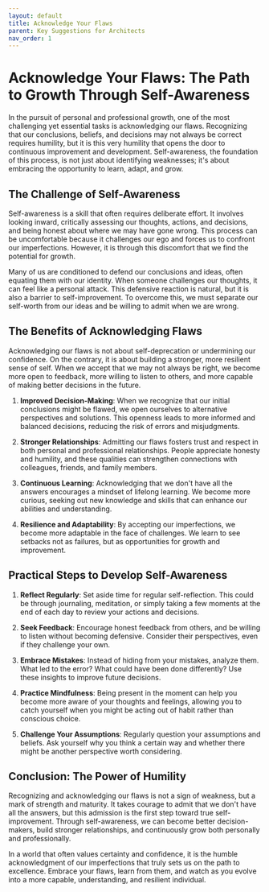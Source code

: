 ```yaml
---
layout: default
title: Acknowledge Your Flaws
parent: Key Suggestions for Architects
nav_order: 1
---
```

# Acknowledge Your Flaws: The Path to Growth Through Self-Awareness

In the pursuit of personal and professional growth, one of the most challenging yet essential tasks is acknowledging our flaws. Recognizing that our conclusions, beliefs, and decisions may not always be correct requires humility, but it is this very humility that opens the door to continuous improvement and development. Self-awareness, the foundation of this process, is not just about identifying weaknesses; it's about embracing the opportunity to learn, adapt, and grow.

## The Challenge of Self-Awareness

Self-awareness is a skill that often requires deliberate effort. It involves looking inward, critically assessing our thoughts, actions, and decisions, and being honest about where we may have gone wrong. This process can be uncomfortable because it challenges our ego and forces us to confront our imperfections. However, it is through this discomfort that we find the potential for growth.

Many of us are conditioned to defend our conclusions and ideas, often equating them with our identity. When someone challenges our thoughts, it can feel like a personal attack. This defensive reaction is natural, but it is also a barrier to self-improvement. To overcome this, we must separate our self-worth from our ideas and be willing to admit when we are wrong.

## The Benefits of Acknowledging Flaws

Acknowledging our flaws is not about self-deprecation or undermining our confidence. On the contrary, it is about building a stronger, more resilient sense of self. When we accept that we may not always be right, we become more open to feedback, more willing to listen to others, and more capable of making better decisions in the future.

1. **Improved Decision-Making**: When we recognize that our initial conclusions might be flawed, we open ourselves to alternative perspectives and solutions. This openness leads to more informed and balanced decisions, reducing the risk of errors and misjudgments.

2. **Stronger Relationships**: Admitting our flaws fosters trust and respect in both personal and professional relationships. People appreciate honesty and humility, and these qualities can strengthen connections with colleagues, friends, and family members.

3. **Continuous Learning**: Acknowledging that we don't have all the answers encourages a mindset of lifelong learning. We become more curious, seeking out new knowledge and skills that can enhance our abilities and understanding.

4. **Resilience and Adaptability**: By accepting our imperfections, we become more adaptable in the face of challenges. We learn to see setbacks not as failures, but as opportunities for growth and improvement.

## Practical Steps to Develop Self-Awareness

1. **Reflect Regularly**: Set aside time for regular self-reflection. This could be through journaling, meditation, or simply taking a few moments at the end of each day to review your actions and decisions.

2. **Seek Feedback**: Encourage honest feedback from others, and be willing to listen without becoming defensive. Consider their perspectives, even if they challenge your own.

3. **Embrace Mistakes**: Instead of hiding from your mistakes, analyze them. What led to the error? What could have been done differently? Use these insights to improve future decisions.

4. **Practice Mindfulness**: Being present in the moment can help you become more aware of your thoughts and feelings, allowing you to catch yourself when you might be acting out of habit rather than conscious choice.

5. **Challenge Your Assumptions**: Regularly question your assumptions and beliefs. Ask yourself why you think a certain way and whether there might be another perspective worth considering.

## Conclusion: The Power of Humility

Recognizing and acknowledging our flaws is not a sign of weakness, but a mark of strength and maturity. It takes courage to admit that we don't have all the answers, but this admission is the first step toward true self-improvement. Through self-awareness, we can become better decision-makers, build stronger relationships, and continuously grow both personally and professionally.

In a world that often values certainty and confidence, it is the humble acknowledgment of our imperfections that truly sets us on the path to excellence. Embrace your flaws, learn from them, and watch as you evolve into a more capable, understanding, and resilient individual.